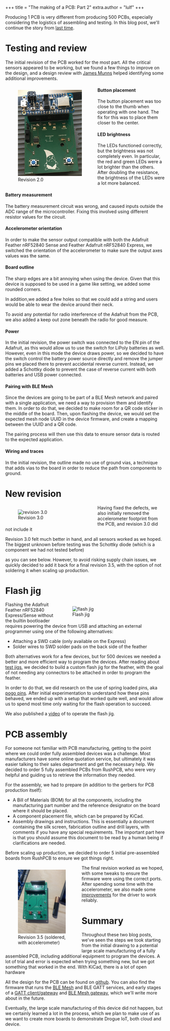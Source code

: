 +++
title = "The making of a PCB: Part 2"
extra.author = "lulf"
+++

Producing 1 PCB is very different from producing 500 PCBs, especially considering the logistics of assembling and testing. In this blog post, we'll continue the story from [last time](https://blog.drogue.io/pcb-part-1/).

<!-- more -->

# Testing and review

The initial revision of the PCB worked for the most part. All the critical sensors appeared to be working, but we found a few things to improve on the design, and a design review with [James Munns](https://jamesmunns.com/blog/) helped identifying some additional improvements.

<figure style="width: 40%; float: left; padding-right: 10px">
    <img src="rev2.png" alt="revision 2.0" />
    <figcaption>Revision 2.0</figcaption>
</figure>

#### Button placement

The button placement was too close to the thumb when operating with one hand. The fix for this was to place them closer to the center.

#### LED brightness

The LEDs functioned correctly, but the brightness was not completely even. In particular, the red and green LEDs were a lot brighter than the others. After doubling the resistance, the brightness of the LEDs were a lot more balanced.

#### Battery measurement

The battery measurement circuit was wrong, and caused inputs outside the ADC range of the microcontroller. Fixing this involved using different resistor values for the circuit.

#### Accelerometer orientation

In order to make the sensor output compatible with both the Adafruit Feather nRF52840 Sense and Feather Adafruit nRF52840 Express, we switched the orientation of the accelerometer to make sure the output axes values was the same.

#### Board outline

The sharp edges are a bit annoying when using the device. Given that this device is supposed to be used in a game like setting, we added some rounded corners.

In addition,we added a few holes so that we could add a string and users would be able to wear the device around their neck.

To avoid any potential for radio interference of the Adafruit from the PCB, we also added a keep out zone beneath the radio for good measure.

#### Power

In the initial revision, the power switch was connected to the EN pin of the Adafruit, as this would allow us to use the switch for LiPoly batteries as well. However, even in this mode the device draws power, so we decided to have the switch control the battery power source directly and remove the jumper pins we placed there to prevent accidental reverse current. Instead, we added a Schottky diode to prevent the case of reverse current with both batteries and USB power connected.

#### Pairing with BLE Mesh

Since the devices are going to be part of a BLE Mesh network and paired with a single application, we need a way to provision them and identify them. In order to do that, we decided to make room for a QR code sticker in the middle of the board. Then, upon flashing the device, we would set the expected mesh node UUID in the device firmware, and create a mapping between the UUID and a QR code. 

The pairing process will then use this data to ensure sensor data is routed to the expected application.

#### Wiring and traces

In the initial revision, the outline made no use of ground vias, a technique that adds vias to the board in order to reduce the path from components to ground.

# New revision

<figure style="width: 40%; float: left; padding-right: 10px">
    <img src="rev3.png" alt="revision 3.0" />
    <figcaption>Revision 3.0</figcaption>
</figure>


Having fixed the defects, we also initially removed the accelerometer footprint from the PCB, and revision 3.0 did not include it

Revision 3.0 felt much better in hand, and all sensors worked as we hoped. The biggest unknown before testing was the Schottky diode (which is a component we had not tested before)

as you can see below. However, to avoid risking supply chain issues, we quickly decided to add it back for a final revision 3.5, with the option of not soldering it when scaling up production.

<div style="clear: both" />

# Flash jig

<figure style="width: 50%; float: right; padding-left: 10px">
    <img src="testjig.png" alt="flash jig" />
    <figcaption>Flash jig</figcaption>
</figure>

Flashing the Adafruit Feather nRF52840 Express/Sense without the builtin bootloader requires powering the device from USB and attaching an external programmer using one of the following alternatives:

* Attaching a SWD cable (only available on the Express)
* Solder wires to SWD solder pads on the back side of the feather


Both alternatives work for a few devices, but for 500 devices we needed a better and more efficient way to program the devices. After reading about [test jigs](https://learn.adafruit.com/how-to-build-a-testing-fixture), we decided to build a custom flash jig for the feather, with the goal of not needing any connectors to be attached in order to program the feather.

In order to do that, we did research on the use of spring loaded pins, aka [pogo pins](https://en.wikipedia.org/wiki/Pogo_pin). After initial experimentation to understand how these pins behaved, we ended up with a setup that worked quite well, and would allow us to spend most time only waiting for the flash operation to succeed.

We also published a [video](https://www.youtube.com/watch?v=1Ntq5H2DcYU) of to operate the flash jig.

<div style="clear: both" />

# PCB assembly

For someone not familiar with PCB manufacturing, getting to the point where we could order fully assembled devices was a challenge. Most manufacturers have some online quotation service, but ultimately it was easier talking to their sales department and get the necessary help. We decided to order 5 fully assembled PCBs from RushPCB, who were very helpful and guiding us to retrieve the information they needed.

For the assembly, we had to prepare (in addition to the gerbers for PCB production itself):

* A Bill of Materials (BOM) for all the components, including the manufacturing part number and the reference designator on the board where it should be placed.
* A component placement file, which can be prepared by KiCad. 
* Assembly drawings and instructions. This is essentially a document containing the silk screen, fabrication outline and drill layers, with comments if you have any special requirements. The important part here is that you should assume this document to be read by a human being if clarifications are needed.

Before scaling up production, we decided to order 5 initial pre-assembled boards from RushPCB to ensure we got things right.

<figure style="width: 30%; float: left; padding-right: 10px">
    <img src="rev3_5.png" alt="revision 3.5" />
    <figcaption>Revision 3.5 (soldered, with accelerometer)</figcaption>
</figure>

The final revision worked as we hoped, with some tweaks to ensure the firmware were using the correct ports. After spending some time with the accelerometer, we also made some [improvements](https://github.com/lulf/ADXL343.rs/tree/accel_normalized) for the driver to work reliably.

# Summary

Throughout these two blog posts, we've seen the steps we took starting from the initial drawing to a potential large scale manufacturing of a fully assembled PCB, including additional equipment to program the devices. A lot of trial and error is expected when trying something new, but we got something that worked in the end. With KiCad, there is a lot of open hardware 

All the design for the PCB can be found on [github](https://github.com/drogue-iot/burrboard/tree/main/hardware/feather). You can also find the firmware that runs the [BLE Mesh](https://blog.drogue.io/bluetooth-mesh/) and BLE GATT services, and early stages of a [GATT client/gateway](https://github.com/drogue-iot/burrboard/tree/main/gatt-client) and [BLE Mesh gateway](https://github.com/drogue-iot/burrboard/tree/main/gateway), which we'll write more about in the future.

Eventually, the large scale manufacturing of this device did not happen, but we certainly learned a lot in the process, which we plan to make use of as we want to create more boards to demonstrate Drogue IoT, both cloud and device. 

<div style="clear: both" />

